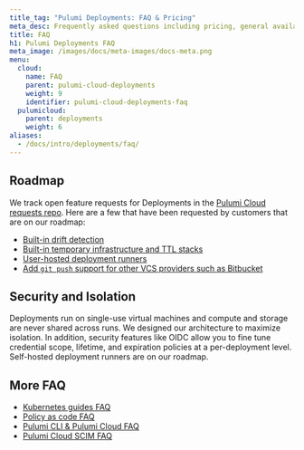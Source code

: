 ```yaml
---
title_tag: "Pulumi Deployments: FAQ & Pricing"
meta_desc: Frequently asked questions including pricing, general availability, and roadmap.
title: FAQ
h1: Pulumi Deployments FAQ
meta_image: /images/docs/meta-images/docs-meta.png
menu:
  cloud:
    name: FAQ
    parent: pulumi-cloud-deployments
    weight: 9
    identifier: pulumi-cloud-deployments-faq
  pulumicloud:
    parent: deployments
    weight: 6
aliases:
  - /docs/intro/deployments/faq/
---
```


## Roadmap

We track open feature requests for Deployments in the [Pulumi Cloud requests repo](https://github.com/pulumi/pulumi-cloud-requests). Here are a few that have been requested by customers that are on our roadmap:

- [Built-in drift detection](https://github.com/pulumi/service-requests/issues/173)
- [Built-in temporary infrastructure and TTL stacks](https://github.com/pulumi/service-requests/issues/149)
- [User-hosted deployment runners](https://github.com/pulumi/service-requests/issues/207)
- [Add `git push` support for other VCS providers such as Bitbucket](https://github.com/pulumi/service-requests/issues/162)

## Security and Isolation

Deployments run on single-use virtual machines and compute and storage are never shared across runs. We designed our architecture to maximize isolation. In addition, security features like OIDC allow you to fine tune credential scope, lifetime, and expiration policies at a per-deployment level. Self-hosted deployment runners are on our roadmap.

## More FAQ

- [Kubernetes guides FAQ](/docs/clouds/kubernetes/guides/faq/)
- [Policy as code FAQ](/docs/using-pulumi/crossguard/faq/)
- [Pulumi CLI & Pulumi Cloud FAQ](/docs/support/faq/)
- [Pulumi Cloud SCIM FAQ](/docs/pulumi-cloud/access-management/scim/faq/)
